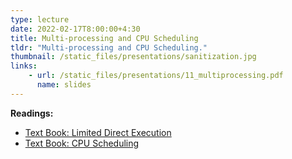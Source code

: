 ```yaml
---
type: lecture
date: 2022-02-17T8:00:00+4:30
title: Multi-processing and CPU Scheduling
tldr: "Multi-processing and CPU Scheduling."
thumbnail: /static_files/presentations/sanitization.jpg
links:
    - url: /static_files/presentations/11_multiprocessing.pdf
      name: slides
---
```

**Readings:**
- [Text Book: Limited Direct Execution](https://pages.cs.wisc.edu/~remzi/OSTEP/cpu-mechanisms.pdf)
- [Text Book: CPU Scheduling](https://pages.cs.wisc.edu/~remzi/OSTEP/cpu-sched.pdf)